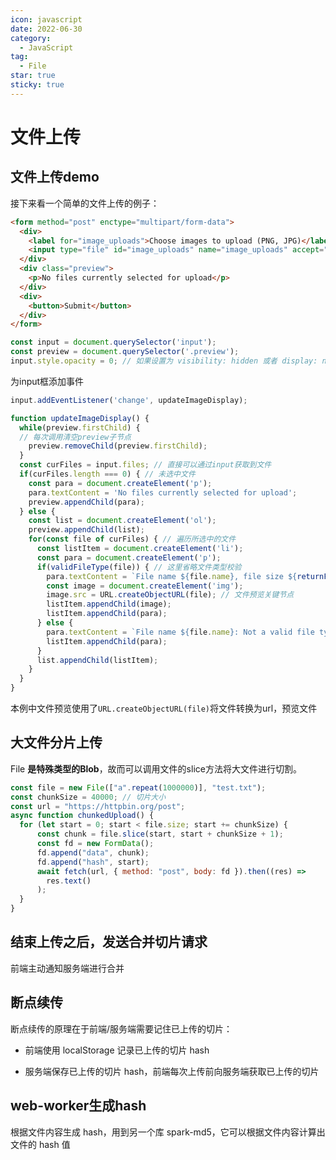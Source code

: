 ```yaml
---
icon: javascript
date: 2022-06-30
category:
  - JavaScript
tag:
  - File
star: true
sticky: true
---
```

# 文件上传

## 文件上传demo
接下来看一个简单的文件上传的例子：

```html
<form method="post" enctype="multipart/form-data">
  <div>
    <label for="image_uploads">Choose images to upload (PNG, JPG)</label>
    <input type="file" id="image_uploads" name="image_uploads" accept=".jpg, .jpeg, .png" multiple>
  </div>
  <div class="preview">
    <p>No files currently selected for upload</p>
  </div>
  <div>
    <button>Submit</button>
  </div>
</form>
```

```jsx
const input = document.querySelector('input');
const preview = document.querySelector('.preview');
input.style.opacity = 0; // 如果设置为 visibility: hidden 或者 display: none，会导致label不能交互
```

为input框添加事件

```jsx
input.addEventListener('change', updateImageDisplay);
```

```jsx
function updateImageDisplay() {
  while(preview.firstChild) {
  // 每次调用清空preview子节点
    preview.removeChild(preview.firstChild);
  }
  const curFiles = input.files; // 直接可以通过input获取到文件
  if(curFiles.length === 0) { // 未选中文件
    const para = document.createElement('p');
    para.textContent = 'No files currently selected for upload';
    preview.appendChild(para);
  } else {
    const list = document.createElement('ol');
    preview.appendChild(list);
    for(const file of curFiles) { // 遍历所选中的文件
      const listItem = document.createElement('li');
      const para = document.createElement('p');
      if(validFileType(file)) { // 这里省略文件类型校验
        para.textContent = `File name ${file.name}, file size ${returnFileSize(file.size)}.`;
        const image = document.createElement('img');
        image.src = URL.createObjectURL(file); // 文件预览关键节点
        listItem.appendChild(image);
        listItem.appendChild(para);
      } else {
        para.textContent = `File name ${file.name}: Not a valid file type. Update your selection.`;
        listItem.appendChild(para);
      }
      list.appendChild(listItem);
    }
  }
}
```
本例中文件预览使用了`URL.createObjectURL(file)`将文件转换为url，预览文件

## 大文件分片上传
File **是特殊类型的Blob**，故而可以调用文件的slice方法将大文件进行切割。

```jsx
const file = new File(["a".repeat(1000000)], "test.txt");
const chunkSize = 40000; // 切片大小
const url = "https://httpbin.org/post";
async function chunkedUpload() {
  for (let start = 0; start < file.size; start += chunkSize) {
      const chunk = file.slice(start, start + chunkSize + 1);
      const fd = new FormData();
      fd.append("data", chunk);
      fd.append("hash", start);
      await fetch(url, { method: "post", body: fd }).then((res) =>
        res.text()
      );
  }
}
```

## 结束上传之后，发送合并切片请求

前端主动通知服务端进行合并

## 断点续传

断点续传的原理在于前端/服务端需要记住已上传的切片：
- 前端使用 localStorage 记录已上传的切片 hash

- 服务端保存已上传的切片 hash，前端每次上传前向服务端获取已上传的切片

## web-worker生成hash

根据文件内容生成 hash，用到另一个库 spark-md5，它可以根据文件内容计算出文件的 hash 值





